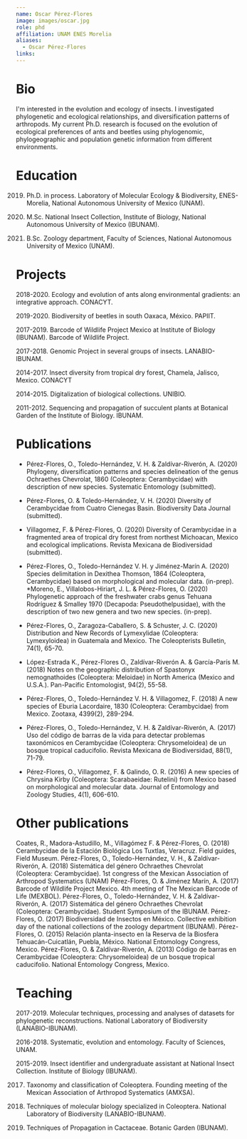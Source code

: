 ```yaml
---
name: Oscar Pérez-Flores
image: images/oscar.jpg
role: phd
affiliation: UNAM ENES Morelia 
aliases:
  - Oscar Pérez-Flores
links:
---
```


# Bio

I'm interested in the evolution and ecology of insects. I investigated phylogenetic and ecological relationships, and diversification patterns of arthropods. My current Ph.D. research is focused on the evolution of ecological preferences of ants and beetles using phylogenomic, phylogeographic and population genetic information from different environments.


# Education

2019. Ph.D. in process. Laboratory of Molecular Ecology & Biodiversity, ENES-Morelia, National Autonomous University of Mexico (UNAM).

2018. M.Sc. National Insect Collection, Institute of Biology, National Autonomous University of Mexico (IBUNAM).

2015. B.Sc. Zoology department, Faculty of Sciences, National Autonomous University of Mexico (UNAM).

# Projects

2018-2020. Ecology and evolution of ants along environmental gradients: an integrative approach. CONACYT.

2019-2020. Biodiversity of beetles in south Oaxaca, México. PAPIIT.

2017-2019. Barcode of Wildlife Project Mexico at Institute of Biology (IBUNAM). Barcode of Wildlife Project.

2017-2018. Genomic Project in several groups of insects. LANABIO-IBUNAM.

2014-2017. Insect diversity from tropical dry forest, Chamela, Jalisco, Mexico. CONACYT

2014-2015. Digitalization of biological collections. UNIBIO.

2011-2012. Sequencing and propagation of succulent plants at Botanical Garden of the Institute of Biology. IBUNAM.

# Publications

* Pérez-Flores, O., Toledo-Hernández, V. H. & Zaldívar-Riverón, A. (2020) Phylogeny, diversification patterns and species delineation of the genus Ochraethes Chevrolat, 1860 (Coleoptera: Cerambycidae) with description of new species. Systematic Entomology (submitted).
* Pérez-Flores, O. & Toledo-Hernández, V. H. (2020) Diversity of Cerambycidae from Cuatro Cienegas Basin. Biodiversity Data Journal (submitted).
* Villagomez, F. & Pérez-Flores, O. (2020) Diversity of Cerambycidae in a fragmented area of tropical dry forest from northest Michoacan, Mexico and ecological implications. Revista Mexicana de Biodiversidad (submitted).
* Pérez-Flores, O., Toledo-Hernández V. H. y Jiménez-Marín A. (2020) Species delimitation in Dexithea Thomson, 1864 (Coleoptera, Cerambycidae) based on morphological and molecular data. (in-prep).
*Moreno, E., Villalobos-Hiriart, J. L. & Pérez-Flores, O. (2020) Phylogenetic approach of the freshwater crabs genus Tehuana Rodríguez & Smalley 1970 (Decapoda: Pseudothelpusidae), with the description of two new genera and two new species. (in-prep).
* Pérez-Flores, O., Zaragoza-Caballero, S. & Schuster, J. C. (2020) Distribution and New Records of Lymexylidae (Coleoptera: Lymexyloidea) in Guatemala and Mexico. The Coleopterists Bulletin, 74(1), 65-70.
* López-Estrada K., Pérez-Flores O., Zaldívar-Riverón A. & García-París M. (2018) Notes on the geographic distribution of Spastonyx nemognathoides (Coleoptera: Meloidae) in North America (Mexico and U.S.A.). Pan-Pacific Entomologist, 94(2), 55-58.
* Pérez-Flores, O., Toledo-Hernández V. H. & Villagomez, F. (2018) A new species of Eburia Lacordaire, 1830 (Coleoptera: Cerambycidae) from Mexico. Zootaxa, 4399(2), 289-294.
* Pérez-Flores, O., Toledo-Hernández, V. H. & Zaldívar-Riverón, A. (2017) Uso del código de barras de la vida para detectar problemas taxonómicos en Cerambycidae (Coleoptera: Chrysomeloidea) de un bosque tropical caducifolio. Revista Mexicana de Biodiversidad, 88(1), 71-79.

* Pérez-Flores, O., Villagomez, F. & Galindo, O. R. (2016) A new species of Chrysina Kirby (Coleoptera: Scarabaeidae: Rutelini) from Mexico based on morphological and molecular data. Journal of Entomology and Zoology Studies, 4(1), 606-610.


# Other publications


Coates, R., Madora-Astudillo, M., Villagómez F. & Pérez-Flores, O. (2018) Cerambycidae de la Estación Biológica Los Tuxtlas, Veracruz. Field guides, Field Museum.
Pérez-Flores, O., Toledo-Hernández, V. H., & Zaldívar-Riverón, A. (2018) Sistemática del género Ochraethes Chevrolat (Coleoptera: Cerambycidae). 1st congress of the Mexican Association of Arthropod Systematics (UNAM)
Pérez-Flores, O. & Jiménez Marín, A. (2017) Barcode of Wildlife Project Mexico. 4th meeting of The Mexican Barcode of Life (MEXBOL).
Pérez-Flores, O., Toledo-Hernández, V. H. & Zaldívar-Riverón, A. (2017) Sistemática del género Ochraethes Chevrolat (Coleoptera: Cerambycidae). Student Symposium of the IBUNAM.
Pérez-Flores, O. (2017) Biodiversidad de Insectos en México. Collective exhibition day of the national collections of the zoology department (IBUNAM).
Pérez-Flores, O. (2015) Relación planta-insecto en la Reserva de la Biosfera Tehuacán-Cuicatlán, Puebla, México. National Entomology Congress, Mexico.
Pérez-Flores, O. & Zaldívar-Riverón, A. (2013) Código de barras en Cerambycidae (Coleoptera: Chrysomeloidea) de un bosque tropical caducifolio. National Entomology Congress, Mexico.


# Teaching


2017-2019. Molecular techniques, processing and analyses of datasets for phylogenetic reconstructions. National Laboratory of Biodiversity (LANABIO-IBUNAM).


2016-2018. Systematic, evolution and entomology. Faculty of Sciences, UNAM.


2015-2019. Insect identifier and undergraduate assistant at National Insect Collection. Institute of Biology (IBUNAM).


2017. Taxonomy and classification of Coleoptera. Founding meeting of the Mexican Association of Arthropod Systematics (AMXSA).


2017. Techniques of molecular biology specialized in Coleoptera. National Laboratory of Biodiversity (LANABIO-IBUNAM).


2012. Techniques of Propagation in Cactaceae. Botanic Garden (IBUNAM).

